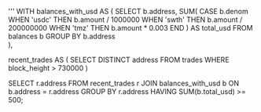 '''
WITH balances_with_usd AS (
  SELECT
    b.address,
    SUM(
      CASE b.denom 
        WHEN 'usdc' THEN b.amount / 1000000
        WHEN 'swth' THEN b.amount / 200000000
        WHEN 'tmz' THEN b.amount * 0.003
      END
    ) AS total_usd
  FROM balances b
  GROUP BY b.address  
),

recent_trades AS (
  SELECT DISTINCT address
  FROM trades
  WHERE block_height > 730000
)

SELECT r.address
FROM recent_trades r
JOIN balances_with_usd b
  ON b.address = r.address
GROUP BY r.address
HAVING SUM(b.total_usd) >= 500;
```
